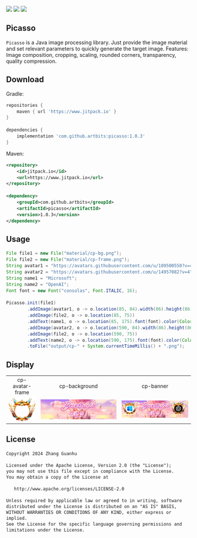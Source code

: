 [![](https://www.jitpack.io/v/artbits/picasso.svg)](https://www.jitpack.io/#artbits/picasso)
[![](https://img.shields.io/badge/JDK-8%20%2B-%23DD964D)](https://jdk.java.net/)
[![](https://img.shields.io/badge/license-Apache--2.0-%234377BF)](#license)


## Picasso
``Picasso`` is a Java image processing library. Just provide the image material and set relevant parameters to quickly generate the target image. Features: Image composition, cropping, scaling, rounded corners, transparency, quality compression.


## Download
Gradle:
```groovy
repositories {
    maven { url 'https://www.jitpack.io' }
}

dependencies {
    implementation 'com.github.artbits:picasso:1.0.3'
}
```
Maven:
```xml
<repository>
    <id>jitpack.io</id>
    <url>https://www.jitpack.io</url>
</repository>

<dependency>
    <groupId>com.github.artbits</groupId>
    <artifactId>picasso</artifactId>
    <version>1.0.3</version>
</dependency>
```

## Usage
```java
File file1 = new File("material/cp-bg.png");
File file2 = new File("material/cp-frame.png");
String avatar1 = "https://avatars.githubusercontent.com/u/109500550?v=4";
String avatar2 = "https://avatars.githubusercontent.com/u/14957082?v=4";
String name1 = "Microsoft";
String name2 = "OpenAI";
Font font = new Font("consolas", Font.ITALIC, 16);

Picasso.init(file1)
        .addImage(avatar1, o -> o.location(85, 84).width(86).height(86).radius(86))
        .addImage(file2, o -> o.location(85, 75))
        .addText(name1, o -> o.location(85, 175).font(font).color(Color.magenta))
        .addImage(avatar2, o -> o.location(590, 84).width(86).height(86).radius(86))
        .addImage(file2, o -> o.location(590, 75))
        .addText(name2, o -> o.location(590, 175).font(font).color(Color.magenta))
        .toFile("output/cp-" + System.currentTimeMillis() + ".png");
```



## Display
|                          |                       |                                |
|:------------------------:|:---------------------:|:------------------------------:|
|cp-avatar-frame           |cp-background          |cp-banner                       |
|![](material/cp-frame.png)|![](material/cp-bg.png)|![](output/cp-1705756703722.png)|



## License
```
Copyright 2024 Zhang Guanhu

Licensed under the Apache License, Version 2.0 (the "License");
you may not use this file except in compliance with the License.
You may obtain a copy of the License at

   http://www.apache.org/licenses/LICENSE-2.0

Unless required by applicable law or agreed to in writing, software
distributed under the License is distributed on an "AS IS" BASIS,
WITHOUT WARRANTIES OR CONDITIONS OF ANY KIND, either express or implied.
See the License for the specific language governing permissions and
limitations under the License.
```